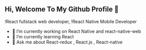 ## Hi, Welcome To My Github Profile 👋
!React fullstack web developer,
!React Native  Mobile Developer
- 🔭 I’m currently working on React Native and react-native-web 
- 🌱 I’m currently learning  React
- 💬 Ask me about  React-redux , React.js , React-native
  
   

<!--
**sohretturaman/sohretturaman** is a ✨ _special_ ✨ repository because its `README.md` (this file) appears on your GitHub profile.

Here are some ideas to get you started:

- 🔭 I’m currently working on ...
- 🌱 I’m currently learning ...
- 👯 I’m looking to collaborate on ...
- 🤔 I’m looking for help with ...
- 💬 Ask me about ...
- 📫 How to reach me: ...
- 😄 Pronouns: ...
- ⚡ Fun fact: ...
-->
